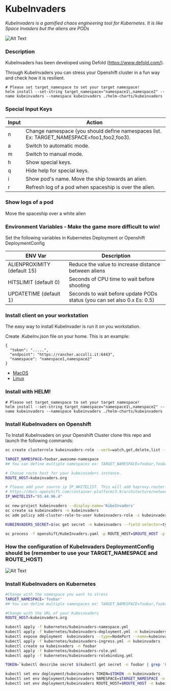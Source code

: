 # KubeInvaders

*KubeInvaders is a gamified chaos engineering tool for Kubernetes. It is like Space Invaders but the aliens are PODs*

![Alt Text](https://github.com/lucky-sideburn/KubeInvaders/blob/master/images/kubeinvaders.png)

### Description

KubeInvaders has been developed using Defold (https://www.defold.com/).

Through KubeInvaders you can stress your Openshift cluster in a fun way and check how it is resilient.

```
# Please set target_namespace to set your target namespace!
helm install --set-string target_namespace="namespace1\,namespace2" --name kubeinvaders --namespace kubeinvaders ./helm-charts/kubeinvaders
```

### Special Input Keys

| Input           | Action                                                                                    |
|-----------------|-------------------------------------------------------------------------------------------|
|     n           | Change namespace (you should define namespaces list. Ex: TARGET_NAMESPACE=foo1,foo2,foo3).|
|     a           | Switch to automatic mode.                                                                 |
|     m           | Switch to manual mode.                                                                    |
|     h           | Show special keys.                                                                        |
|     q           | Hide help for special keys.                                                               |
|     i           | Show pod's name. Move the ship towards an alien.                                          |
|     r           | Refresh log of a pod when spaceship is over the alien.                                    |

### Show logs of a pod

Move the spaceship over a white alien

### Environment Variables - Make the game more difficult to win!

Set the following variables in Kubernetes Deployment or Openshift DeploymentConfig

| ENV Var                     | Description                                                                   |
|-----------------------------|-------------------------------------------------------------------------------|
| ALIENPROXIMITY (default 15) | Reduce the value to increase distance between aliens                          |
| HITSLIMIT (default 0)       | Seconds of CPU time to wait before shooting                                   |
| UPDATETIME (default 1)      | Seconds to wait before update PODs status (you can set also 0.x Es: 0.5)      |

### Install client on your workstation

The easy way to install KubeInvader is run it on you workstation.

Create .KubeInv.json file on your home. This is an example:

```
{
  "token": ".....",
  "endpoint": "https://rancher.accolli.it:6443",
  "namespace": "namespace1,namespace2"
}
```

* [MacOS](https://github.com/lucky-sideburn/KubeInvaders/releases/download/0.2.9-helm/x86_64-darwin.zip)
* [Linux](https://github.com/lucky-sideburn/KubeInvaders/releases/download/0.2.9-helm/x86_64-linux.zip)

### Install with HELM!

```
# Please set target_namespace to set your target namespace!
helm install --set-string target_namespace="namespace1\,namespace2" --name kubeinvaders --namespace kubeinvaders ./helm-charts/kubeinvaders
```

### Install KubeInvaders on Openshift

To Install KubeInvaders on your Openshift Cluster clone this repo and launch the following commands:

```bash
oc create clusterrole kubeinvaders-role --verb=watch,get,delete,list --resource=pods

TARGET_NAMESPACE=foobar,awesome-namespace
## You can define multiple namespaces ex: TARGET_NAMESPACE=foobar,foobar2

# Choose route host for your kubeinvaders instance.
ROUTE_HOST=kubeinvaders.org

# Please add your source ip IP_WHITELIST. This will add haproxy.router.openshift.io/ip_whitelist in KubeInvaders route
# https://docs.openshift.com/container-platform/3.9/architecture/networking/routes.html#whitelist
IP_WHITELIST="93.44.96.4"

oc new-project kubeinvaders --display-name='KubeInvaders'
oc create sa kubeinvaders -n kubeinvaders
oc adm policy add-cluster-role-to-user kubeinvaders-role -z kubeinvaders -n kubeinvaders

KUBEINVADERS_SECRET=$(oc get secret -n kubeinvaders --field-selector=type==kubernetes.io/service-account-token | grep 'kubeinvaders-token' | awk '{ print $1}' | head -n 1)

oc process -f openshift/KubeInvaders.yaml -p ROUTE_HOST=$ROUTE_HOST -p TARGET_NAMESPACE=$TARGET_NAMESPACE -p KUBEINVADERS_SECRET=$KUBEINVADERS_SECRET | oc create -f -
```

### How the configuration of KubeInvaders DeploymentConfig should be (remember to use your TARGET_NAMESPACE and ROUTE_HOST)

![Alt Text](https://github.com/lucky-sideburn/KubeInvaders/blob/master/images/dcenv.png)

### Install KubeInvaders on Kubernetes

```bash
#Change with the namespace you want to stress
TARGET_NAMESPACE='foobar'
## You can define multiple namespaces ex: TARGET_NAMESPACE=foobar,foobar2

#Change with the URL of your Kubeinvaders
ROUTE_HOST=kubeinvaders.org

kubectl apply -f kubernetes/kubeinvaders-namespace.yml
kubectl apply -f kubernetes/kubeinvaders-deployment.yml -n kubeinvaders
kubectl expose deployment  kubeinvaders --type=NodePort --name=kubeinvaders -n kubeinvaders --port 8080
kubectl apply -f kubernetes/kubeinvaders-ingress.yml -n kubeinvaders
kubectl create sa kubeinvaders -n foobar
kubectl apply -f kubernetes/kubeinvaders-role.yml
kubectl apply -f kubernetes/kubeinvaders-rolebinding.yml

TOKEN=`kubectl describe secret $(kubectl get secret -n foobar | grep 'kubeinvaders-token' | awk '{ print $1}') -n foobar | grep 'token:' | awk '{ print $2}'`

kubectl set env deployment/kubeinvaders TOKEN=$TOKEN -n kubeinvaders
kubectl set env deployment/kubeinvaders NAMESPACE=$TARGET_NAMESPACE -n kubeinvaders
kubectl set env deployment/kubeinvaders ROUTE_HOST=$ROUTE_HOST -n kubeinvaders
```
